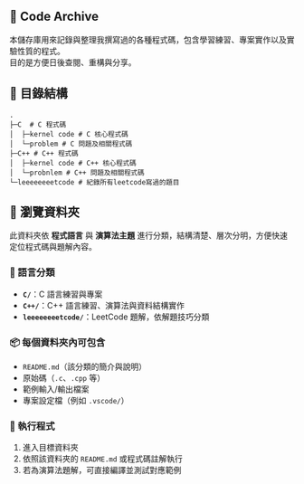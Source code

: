 ## 📂 Code Archive

本儲存庫用來記錄與整理我撰寫過的各種程式碼，包含學習練習、專案實作以及實驗性質的程式。  
目的是方便日後查閱、重構與分享。

## 📑 目錄結構

```text
.
├─C  # C 程式碼
│  ├─kernel code # C 核心程式碼
│  └─problem # C 問題及相關程式碼
├─C++ # C++ 程式碼
│  ├─kernel code # C++ 核心程式碼
│  └─probnlem # C++ 問題及相關程式碼
└─leeeeeeeetcode # 紀錄所有leetcode寫過的題目

```

## 📂 瀏覽資料夾  

此資料夾依 **程式語言** 與 **演算法主題** 進行分類，結構清楚、層次分明，方便快速定位程式碼與題解內容。  

### 📑 語言分類
- **`C/`**：C 語言練習與專案  
- **`C++/`**：C++ 語言練習、演算法與資料結構實作  
- **`leeeeeeeetcode/`**：LeetCode 題解，依解題技巧分類  


### 📦 每個資料夾內可包含
- `README.md`（該分類的簡介與說明）  
- 原始碼（`.c`、`.cpp` 等）  
- 範例輸入/輸出檔案  
- 專案設定檔（例如 `.vscode/`）  

### 🚀 執行程式
1. 進入目標資料夾  
2. 依照該資料夾的 `README.md` 或程式碼註解執行  
3. 若為演算法題解，可直接編譯並測試對應範例
